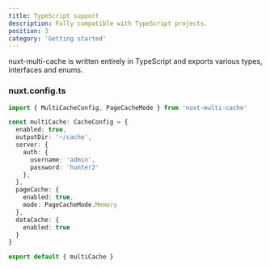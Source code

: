 ```yaml
---
title: TypeScript support
description: Fully compatible with TypeScript projects.
position: 3
category: 'Getting started'
---
```


<p className="lead">
nuxt-multi-cache is written entirely in TypeScript and exports various types,
interfaces and enums.
</p>

### nuxt.config.ts

```typescript
import { MultiCacheConfig, PageCacheMode } from 'nuxt-multi-cache'

const multiCache: CacheConfig = {
  enabled: true,
  outputDir: '~/cache',
  server: {
    auth: {
      username: 'admin',
      password: 'hunter2'
    },
  },
  pageCache: {
    enabled: true,
    mode: PageCacheMode.Memory
  },
  dataCache: {
    enabled: true
  }
}

export default { multiCache }
```
